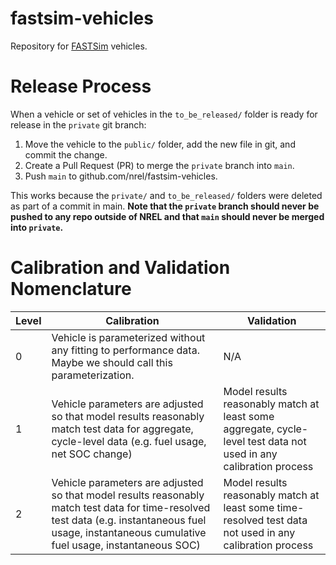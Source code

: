# fastsim-vehicles
Repository for [FASTSim](https://www.nrel.gov/transportation/fastsim.html) vehicles.

# Release Process

When a vehicle or set of vehicles in the `to_be_released/` folder is ready for release in the `private` git branch:
1. Move the vehicle to the `public/` folder, add the new file in git, and commit the change.
1. Create a Pull Request (PR) to merge the `private` branch into `main`.
1. Push `main` to github.com/nrel/fastsim-vehicles.  

This works because the `private/` and `to_be_released/` folders were deleted as part of a commit in main.  **Note that the `private` branch should never be pushed to any repo outside of NREL and that `main` should never be merged into `private`.**

# Calibration and Validation Nomenclature
| Level | Calibration | Validation | 
| --- | --- | --- | 
| 0 | Vehicle is parameterized without any fitting to performance data.  Maybe we should call this parameterization.  | N/A | 
| 1 | Vehicle parameters are adjusted so that model results reasonably match test data for aggregate, cycle-level data (e.g. fuel usage, net SOC change) | Model results reasonably match at least some aggregate, cycle-level test data not used in any calibration process |
| 2 | Vehicle parameters are adjusted so that model results reasonably match test data for time-resolved test data (e.g. instantaneous fuel usage, instantaneous cumulative fuel usage, instantaneous SOC) | Model results reasonably match at least some time-resolved test data not used in any calibration process |